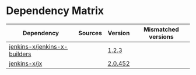 # Dependency Matrix

Dependency | Sources | Version | Mismatched versions
---------- | ------- | ------- | -------------------
[jenkins-x/jenkins-x-builders](https://github.com/jenkins-x/jenkins-x-builders) |  | [1.2.3]() | 
[jenkins-x/jx](https://github.com/jenkins-x/jx) |  | [2.0.452](https://github.com/jenkins-x/jx/releases/tag/v2.0.452) | 
